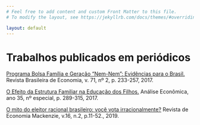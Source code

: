 ```yaml
---
# Feel free to add content and custom Front Matter to this file.
# To modify the layout, see https://jekyllrb.com/docs/themes/#overriding-theme-defaults

layout: default
---
```


# Trabalhos publicados em periódicos

[Programa Bolsa Família e Geração “Nem-Nem”: Evidências para o Brasil.](https://www.scielo.br/pdf/rbe/v71n2/0034-7140-rbe-71-02-0233.pdf) 
Revista Brasileira de Economia, v. 71, nº 2, p. 233-257, 2017.

[O Efeito da Estrutura Familiar na Educação dos Filhos.](https://seer.ufrgs.br/AnaliseEconomica/article/view/60036/42805)
Análise Econômica, ano 35, nº especial, p. 289-315, 2017.

[O mito do eleitor racional brasileiro: você vota irracionalmente?](http://editorarevistas.mackenzie.br/index.php/rem/article/view/11966)
Revista de Economia Mackenzie, v.16, n.2, p.11-52., 2019.
